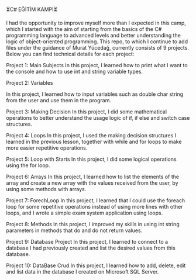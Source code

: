 ⏳C# EĞİTİM KAMPI⏳
                                                 
I had the opportunity to improve myself more than I expected in this camp, which I started with the aim of starting from the basics of the C# programming language to advanced levels and better understanding the logic of object-oriented programming. This repo, to which I continue to add files under the guidance of Murat Yücedağ, currently consists of 9 projects. Below you can find technical details for each project:

Project 1: Main Subjects
In this project, I learned how to print what I want to the console and how to use int and string variable types.

Project 2: Variables 

In this project, I learned how to input variables such as double char string from the user and use them in the program.

Project 3: Making Decision
In this project, I did some mathematical operations to better understand the usage logic of if, if else and switch case structures.

Project 4: Loops
In this project, I used the making decision structures I learned in the previous lesson, together with while and for loops to make more easier repetitive operations.

Project 5: Loop with Starts
In this project, I did some logical operations using the for loop.

Project 6: Arrays
In this project, I learned how to list the elements of the array and create a new array with the values ​​received from the user, by using some methods with arrays.

Project 7: ForechLoop
In this project, I learned that I could use the foreach loop for some repetitive operations instead of using more lines with other loops, and I wrote a simple exam system application using loops.

Project 8: Methods
In this project, I improved my skills in using int string parameters in methods that do and do not return values.

Project 9: Database Project 
In this project, I learned to connect to a database I had previously created and list the desired values ​​from this database.

Project 10: DataBase Crud
In this project, I learned how to add, delete, edit and list data in the database I created on Microsoft SQL Server.


